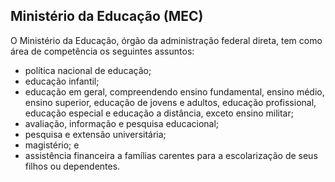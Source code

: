Ministério da Educação (MEC)
---

O Ministério da Educação, órgão da administração federal direta, tem como área de competência os seguintes assuntos:

- política nacional de educação;
- educação infantil;
- educação em geral, compreendendo ensino fundamental, ensino médio, ensino superior, educação de jovens e adultos,
educação profissional, educação especial e educação a distância, exceto ensino militar;
- avaliação, informação e pesquisa educacional;
- pesquisa e extensão universitária;
- magistério; e
- assistência financeira a famílias carentes para a escolarização de seus filhos ou dependentes.
